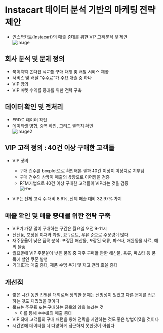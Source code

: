 # Instacart 데이터 분석 기반의 마케팅 전략 제안
- 인스타카트(Instacart)의 매출 증대를 위한 VIP 고객분석 및 제안<br>
  ![image](https://user-images.githubusercontent.com/107394778/231480469-fb4e1d8c-237c-4df2-aae2-07f7374ead26.png)
## 회사 분석 및 문제 정의
- 북미지역 온라인 식료품 구매 대행 및 배달 서비스 제공
- 서비스 및 배달 “수수료”가 주요 매출 중 하나
- VIP 정의
- VIP 마켓 수익률 증대를 위한 전략 구축
## 데이터 확인 및 전처리
- ERD로 데이터 확인
- 데이터셋 병합, 중복 확인, 그리고 결측치 확인<br>
  ![image2](https://user-images.githubusercontent.com/107394778/231481296-8f1bd741-4fae-4578-86ec-d82d7de3a91c.png)

## VIP 고객 정의 : 40건 이상 구매한 고객들
- VIP 정의
    - 구매 건수를 boxplot으로 확인해본 결과 40건 이상이 이상치로 치부됨
    - 구매 건수의 상향이 매출의 상향으로 이어짐을 검증
    - RFM기법으로 40건 이상 구매한 고객들이 VIP라는 것을 검증<br>
  ![rfm](https://user-images.githubusercontent.com/107394778/231484985-606574bd-6640-4478-be84-3f2aa178f139.png)

- VIP는 전체 고객 수 대비 8.6%, 전체 매출 대비 32.97% 차지
## 매출 확인 및 매출 증대를 위한 전략 구축
- VIP가 가장 많이 구매하는 구간은 월요일 오전 9-11시
- 신선품, 포장된 야채와 과일, 요구르트, 우유 순으로 주문량이 많다
- 재주문율이 낮은 품목 분석: 포장된 해산물, 포장된 육류, 파스타, 애완동물 사료, 해외 물품
- 월요일에 VIP 주문율이 낮은 품목 중 자주 구매할 만한 해산물, 육류, 파스타 등 품목에 할인 쿠폰 발행
- 기대효과: 매출 증대, 제품 수명 주기 및 재고 관리 효율 증대

## 개선점
- 짧은 시간 동안 진행된 대회로써 정의한 문제는 신빙성이 있었고 다른 문제를 접근하는 것도 재밌었을 것이다
- 목표는 주문율 또는 구매하는 품목의 양을 늘리는 것
  - 이를 통해 수수료의 매출 증대
- VIP 외에 고객들의 구매 패턴을 통해 전략을 제안하는 것도 좋은 방법이었을 것이다
- 시간안에 데이터를 더 다양하게 접근하지 못한것이 아쉽다